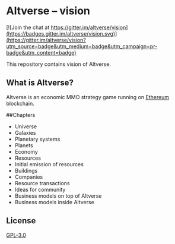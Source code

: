 # Altverse – vision

[![Join the chat at https://gitter.im/altverse/vision](https://badges.gitter.im/altverse/vision.svg)](https://gitter.im/altverse/vision?utm_source=badge&utm_medium=badge&utm_campaign=pr-badge&utm_content=badge)

This repository contains vision of Altverse.

## What is Altverse?
Altverse is an economic MMO strategy game running on [Ethereum](https://www.ethereum.org/) blockchain.

##Chapters
- Universe
 - Galaxies
 - Planetary systems
 - Planets
- Economy
 - Resources
 - Initial emission of resources
 - Buildings
 - Companies
 - Resource transactions
- Ideas for community
 - Business models on top of Altverse
 - Business models inside Altverse

## License
[GPL-3.0](https://github.com/altverse/vision/blob/master/LICENSE)
